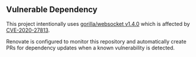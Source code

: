 ## Vulnerable Dependency

This project intentionally uses [gorilla/websocket v1.4.0](https://github.com/gorilla/websocket/releases/tag/v1.4.0) which is affected by [CVE-2020-27813](https://nvd.nist.gov/vuln/detail/CVE-2020-27813).

Renovate is configured to monitor this repository and automatically create PRs for dependency updates when a known vulnerability is detected.

